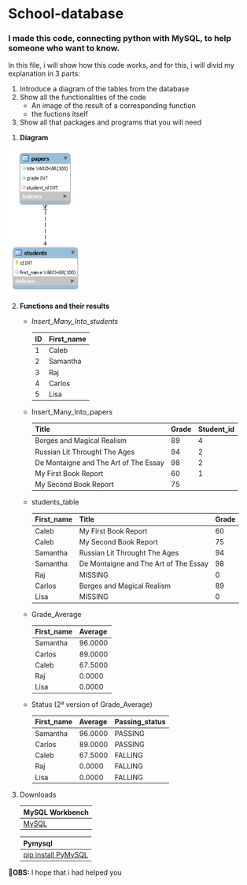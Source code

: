 # School-database
### I made this code, connecting python with MySQL, to help someone who want to know. 

In this file, i will show how this code works, and for this, i will divid my explanation in 3 parts:
1. Introduce a diagram of the tables from the database
2. Show all the functionalities of the code
   * An image of the result of a corresponding function
   * the fuctions itself
3. Show all that packages and programs that you will need


1) **Diagram**
<img src="school_database.png" width=150 border=blue>


2) **Functions and their results**
    * _Insert_Many_Into_students_
    
        ID| First_name
        --|-----------|
        1 |   Caleb   |
        2 |  Samantha |
        3 |    Raj    |
        4 |   Carlos  |
        5 |    Lisa   |
          
   * Insert_Many_Into_papers
   
        Title| Grade | Student_id|
        -----|-------|-----------|
        Borges and Magical Realism|89|4|
        Russian Lit Throught The Ages|94|2|
        De Montaigne and The Art of The Essay|98|2|
        My First Book Report|60|1|
        My Second Book Report|75||1|
        
    * students_table
    
        First_name| Title | Grade|
        -----|-------|-----------|
        Caleb|My First Book Report|60|
        Caleb|My Second Book Report|75|
        Samantha|Russian Lit Throught The Ages|94|
        Samantha|De Montaigne and The Art of The Essay|98|
        Raj|MISSING|0|
        Carlos|Borges and Magical Realism|89|
        Lisa|MISSING|0|
       
     * Grade_Average
      
        First_name|Average
        ----------|-------|
        Samantha |96.0000|
        Carlos |89.0000|
        Caleb |67.5000|
        Raj|0.0000|
        Lisa |0.0000|
        
     * Status (2ª version of Grade_Average)
        
        First_name|Average|Passing_status
        ----------|-------|-------------|
        Samantha |96.0000|PASSING|
        Carlos |89.0000|PASSING|
        Caleb |67.5000|FALLING|
        Raj|0.0000|FALLING|
        Lisa |0.0000|FALLING|
       
       
3) Downloads

    MySQL Workbench | 
    ------------ |
    [MySQL](https://dev.mysql.com/downloads/workbench/) | 
 
    Pymysql | 
    ------------ |
    [pip install PyMySQL](https://pypi.org/project/PyMySQL/) | 
     

:pushpin:**OBS:** I hope that i had helped you
